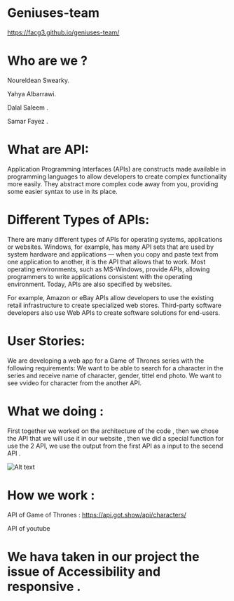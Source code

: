 # Geniuses-team
 
 https://facg3.github.io/geniuses-team/

# Who are we ?

Noureldean Swearky.

Yahya Albarrawi.

Dalal Saleem .

Samar Fayez .


# What are API:

Application Programming Interfaces (APIs) are constructs made available in programming languages to allow developers to create complex functionality more easily. They abstract more complex code away from you, providing some easier syntax to use in its place.

# Different Types of APIs:

There are many different types of APIs for operating systems, applications or websites.
 Windows, for example, has many API sets that are used by system hardware and applications — when you copy
 and paste text from one application to another, it is the API that allows that to work.
Most operating environments, such as MS-Windows, provide APIs, allowing programmers to write applications consistent with the operating environment. Today, APIs are also specified by websites.

For example, Amazon or eBay APIs allow developers to use the existing retail infrastructure to create specialized web stores. Third-party software developers also use Web APIs to create software solutions for end-users.

# User Stories:

We are developing a web app for a Game of Thrones series with the following requirements:
We want to be able to search for a character in the series and receive name of character,  gender, tittel  end photo.
We want to see vvideo for character from the another API.



# What we doing :

First together we worked on the architecture of the code , then we chose the API that we will use it in our website , then we did a special function for use the 2 API, we use the output from the first API as a input to the secend API .


![Alt text](https://scontent.fjrs2-1.fna.fbcdn.net/v/t34.0-12/23846244_1499373303477759_450457764_n.jpg?oh=c4d8bd0c16239817f9445c83691a7a0f&oe=5A17E104)


# How we work :

API of Game of Thrones : https://api.got.show/api/characters/

API of youtube 



# We hava taken in our project the issue of Accessibility and responsive .

